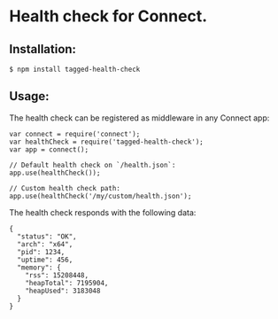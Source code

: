 Health check for Connect.
=========================

Installation:
-------------

    $ npm install tagged-health-check

Usage:
------

The health check can be registered as middleware in any Connect app:

    var connect = require('connect');
    var healthCheck = require('tagged-health-check');
    var app = connect();

    // Default health check on `/health.json`:
    app.use(healthCheck());

    // Custom health check path:
    app.use(healthCheck('/my/custom/health.json');

The health check responds with the following data:

    {
      "status": "OK",
      "arch": "x64",
      "pid": 1234,
      "uptime": 456,
      "memory": {
        "rss": 15208448,
        "heapTotal": 7195904,
        "heapUsed": 3183048
      }
    }
